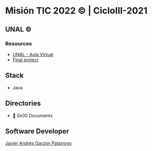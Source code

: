 # Misión TIC 2022 :copyright: | CicloIII-2021
## UNAL :copyright:
### Resources
* [UNAL - Aula Virtual](https://ingenieria.unal.edu.co/ciclo2-misiontic2022/course/index.php?categoryid=3)
* [Final project](https://github.com/javierandresgp/unal-team1_P74_C3)

## Stack
* Java

## Directories
* :open_file_folder: 0x00 Documents

## Software Developer
[Javier Andrés Garzón Patarroyo](https://www.javierandresgp.com)
